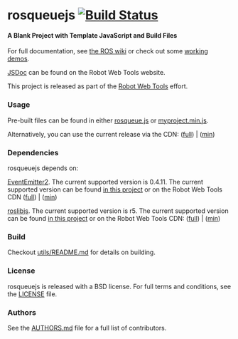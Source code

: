 rosqueuejs [![Build Status](https://api.travis-ci.org/RobotWebTools/starter-template.png)](https://travis-ci.org/RobotWebTools/starter-template)
===========

#### A Blank Project with Template JavaScript and Build Files
For full documentation, see [the ROS wiki](http://www.ros.org/wiki/JavaScriptStyleGuide) or check out some [working demos](http://robotwebtools.org/).

[JSDoc](http://robotwebtools.org/jsdoc/rosqueuejs/current/) can be found on the Robot Web Tools website.

This project is released as part of the [Robot Web Tools](http://robotwebtools.org/) effort.

### Usage
Pre-built files can be found in either [rosqueue.js](build/myproject.js) or [myproject.min.js](build/myproject.min.js).

Alternatively, you can use the current release via the CDN: ([full](http://cdn.example.com/rosqueuejs/current/myproject.js)) | ([min](http://cdn.example.com/myprojectjs/current/myproject.min.js))

### Dependencies
rosqueuejs depends on:

[EventEmitter2](https://github.com/hij1nx/EventEmitter2). The current supported version is 0.4.11. The current supported version can be found [in this project](include/EventEmitter2/eventemitter2.js) or on the Robot Web Tools CDN ([full](http://cdn.robotwebtools.org/EventEmitter2/0.4.11/eventemitter2.js)) | ([min](http://cdn.robotwebtools.org/EventEmitter2/0.4.11/eventemitter2.min.js))

[roslibjs](https://github.com/RobotWebTools/roslibjs). The current supported version is r5. The current supported version can be found [in this project](include/roslibjs/roslib.js) or on the Robot Web Tools CDN: ([full](http://cdn.robotwebtools.org/roslibjs/r5/roslib.js)) | ([min](http://cdn.robotwebtools.org/roslibjs/r5/roslib.min.js))

### Build
Checkout [utils/README.md](utils/README.md) for details on building.

### License
rosqueuejs is released with a BSD license. For full terms and conditions, see the [LICENSE](LICENSE) file.

### Authors
See the [AUTHORS.md](AUTHORS.md) file for a full list of contributors.


